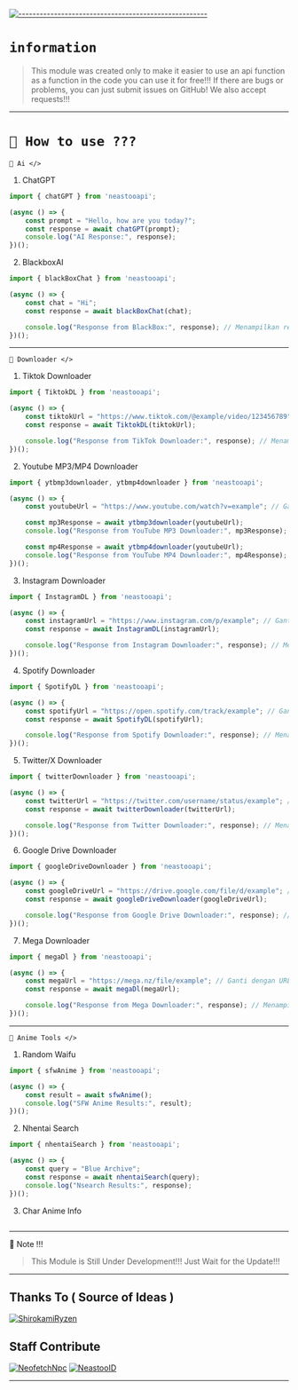 [![-----------------------------------------------------](https://raw.githubusercontent.com/andreasbm/readme/master/assets/lines/colored.png)](#table-of-contents)

# `information`
> This module was created only to make it easier to use an api function as a function in the code
> you can use it for free!!!
> If there are bugs or problems, you can just submit issues on GitHub! We also accept requests!!!   

---------

# `📍 How to use ???`

`📌 Ai </>`

1. ChatGPT
```js
import { chatGPT } from 'neastooapi';

(async () => {
    const prompt = "Hello, how are you today?";
    const response = await chatGPT(prompt);
    console.log("AI Response:", response);
})();
```

2. BlackboxAI
```js
import { blackBoxChat } from 'neastooapi';

(async () => {
    const chat = "Hi";
    const response = await blackBoxChat(chat);

    console.log("Response from BlackBox:", response); // Menampilkan respons di log terminal
})();
```

---------

`📌 Downloader </>`

1. Tiktok Downloader
```js
import { TiktokDL } from 'neastooapi';

(async () => {
    const tiktokUrl = "https://www.tiktok.com/@example/video/123456789"; // Ganti dengan URL TikTok asli
    const response = await TiktokDL(tiktokUrl);

    console.log("Response from TikTok Downloader:", response); // Menampilkan respons di log terminal
})();
```

2. Youtube MP3/MP4 Downloader
```js
import { ytbmp3downloader, ytbmp4downloader } from 'neastooapi';

(async () => {
    const youtubeUrl = "https://www.youtube.com/watch?v=example"; // Ganti dengan URL YouTube asli

    const mp3Response = await ytbmp3downloader(youtubeUrl);
    console.log("Response from YouTube MP3 Downloader:", mp3Response);

    const mp4Response = await ytbmp4downloader(youtubeUrl);
    console.log("Response from YouTube MP4 Downloader:", mp4Response);
})();
```

3. Instagram Downloader
```js
import { InstagramDL } from 'neastooapi';

(async () => {
    const instagramUrl = "https://www.instagram.com/p/example"; // Ganti dengan URL Instagram asli
    const response = await InstagramDL(instagramUrl);

    console.log("Response from Instagram Downloader:", response); // Menampilkan respons di log terminal
})();
```

4. Spotify Downloader
```js
import { SpotifyDL } from 'neastooapi';

(async () => {
    const spotifyUrl = "https://open.spotify.com/track/example"; // Ganti dengan URL Spotify asli
    const response = await SpotifyDL(spotifyUrl);

    console.log("Response from Spotify Downloader:", response); // Menampilkan respons di log terminal
})();
```

5. Twitter/X Downloader
```js
import { twitterDownloader } from 'neastooapi';

(async () => {
    const twitterUrl = "https://twitter.com/username/status/example"; // Ganti dengan URL Twitter asli
    const response = await twitterDownloader(twitterUrl);

    console.log("Response from Twitter Downloader:", response); // Menampilkan respons di log terminal
})();
```

6. Google Drive Downloader
```js
import { googleDriveDownloader } from 'neastooapi';

(async () => {
    const googleDriveUrl = "https://drive.google.com/file/d/example"; // Ganti dengan URL Google Drive asli
    const response = await googleDriveDownloader(googleDriveUrl);

    console.log("Response from Google Drive Downloader:", response); // Menampilkan respons di log terminal
})();
```

7. Mega Downloader
```js
import { megaDl } from 'neastooapi';

(async () => {
    const megaUrl = "https://mega.nz/file/example"; // Ganti dengan URL Mega asli
    const response = await megaDl(megaUrl);

    console.log("Response from Mega Downloader:", response); // Menampilkan respons di log terminal
})();
```

---------

`📌 Anime Tools </>`
1. Random Waifu
```js
import { sfwAnime } from 'neastooapi';

(async () => {
    const result = await sfwAnime();
    console.log("SFW Anime Results:", result);
})();
```

2. Nhentai Search
```js
import { nhentaiSearch } from 'neastooapi';

(async () => {
    const query = "Blue Archive";
    const response = await nhentaiSearch(query);
    console.log("Nsearch Results:", response);
})();
```

3. Char Anime Info
```js
```

---------

🛑 Note !!!
> This Module is Still Under Development!!! Just Wait for the Update!!!

---------

## Thanks To ( Source of Ideas )
[![ShirokamiRyzen](https://github.com/ShirokamiRyzen.png?size=100)](https://github.com/ShirokamiRyzen)

## Staff Contribute
[![NeofetchNpc](https://github.com/NeofetchNpc.png?size=100)](https://github.com/NeofetchNpc)
[![NeastooID](https://github.com/NeeasTooID.png?size=100)](https://github.com/NeeasTooID)

---------
